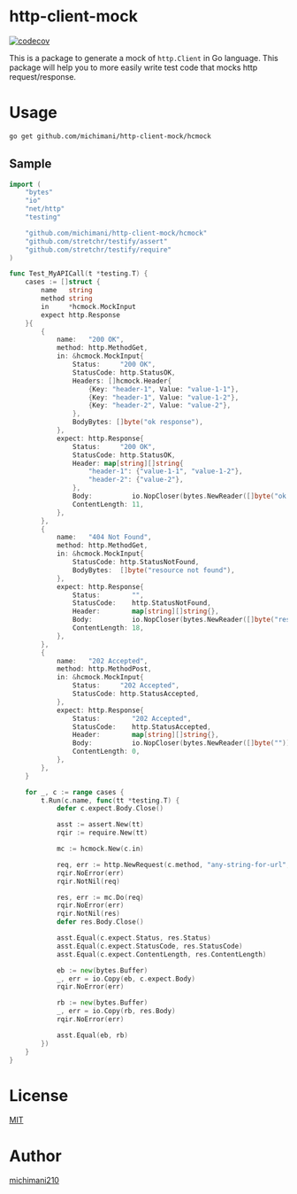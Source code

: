 http-client-mock
===

[![codecov](https://codecov.io/gh/michimani/http-client-mock/branch/main/graph/badge.svg?token=MAS7YVKL9P)](https://codecov.io/gh/michimani/http-client-mock)

This is a package to generate a mock of `http.Client` in Go language. This package will help you to more easily write test code that mocks http request/response.

# Usage

```bash
go get github.com/michimani/http-client-mock/hcmock
```

## Sample

```go
import (
	"bytes"
	"io"
	"net/http"
	"testing"

	"github.com/michimani/http-client-mock/hcmock"
	"github.com/stretchr/testify/assert"
	"github.com/stretchr/testify/require"
)

func Test_MyAPICall(t *testing.T) {
	cases := []struct {
		name   string
		method string
		in     *hcmock.MockInput
		expect http.Response
	}{
		{
			name:   "200 OK",
			method: http.MethodGet,
			in: &hcmock.MockInput{
				Status:     "200 OK",
				StatusCode: http.StatusOK,
				Headers: []hcmock.Header{
					{Key: "header-1", Value: "value-1-1"},
					{Key: "header-1", Value: "value-1-2"},
					{Key: "header-2", Value: "value-2"},
				},
				BodyBytes: []byte("ok response"),
			},
			expect: http.Response{
				Status:     "200 OK",
				StatusCode: http.StatusOK,
				Header: map[string][]string{
					"header-1": {"value-1-1", "value-1-2"},
					"header-2": {"value-2"},
				},
				Body:          io.NopCloser(bytes.NewReader([]byte("ok response"))),
				ContentLength: 11,
			},
		},
		{
			name:   "404 Not Found",
			method: http.MethodGet,
			in: &hcmock.MockInput{
				StatusCode: http.StatusNotFound,
				BodyBytes:  []byte("resource not found"),
			},
			expect: http.Response{
				Status:        "",
				StatusCode:    http.StatusNotFound,
				Header:        map[string][]string{},
				Body:          io.NopCloser(bytes.NewReader([]byte("resource not found"))),
				ContentLength: 18,
			},
		},
		{
			name:   "202 Accepted",
			method: http.MethodPost,
			in: &hcmock.MockInput{
				Status:     "202 Accepted",
				StatusCode: http.StatusAccepted,
			},
			expect: http.Response{
				Status:        "202 Accepted",
				StatusCode:    http.StatusAccepted,
				Header:        map[string][]string{},
				Body:          io.NopCloser(bytes.NewReader([]byte(""))),
				ContentLength: 0,
			},
		},
	}

	for _, c := range cases {
		t.Run(c.name, func(tt *testing.T) {
			defer c.expect.Body.Close()

			asst := assert.New(tt)
			rqir := require.New(tt)

			mc := hcmock.New(c.in)

			req, err := http.NewRequest(c.method, "any-string-for-url", nil)
			rqir.NoError(err)
			rqir.NotNil(req)

			res, err := mc.Do(req)
			rqir.NoError(err)
			rqir.NotNil(res)
			defer res.Body.Close()

			asst.Equal(c.expect.Status, res.Status)
			asst.Equal(c.expect.StatusCode, res.StatusCode)
			asst.Equal(c.expect.ContentLength, res.ContentLength)

			eb := new(bytes.Buffer)
			_, err = io.Copy(eb, c.expect.Body)
			rqir.NoError(err)

			rb := new(bytes.Buffer)
			_, err = io.Copy(rb, res.Body)
			rqir.NoError(err)

			asst.Equal(eb, rb)
		})
	}
}
```

# License

[MIT](https://github.com/michimani/http-client-mock/blob/main/LICENSE)

# Author

[michimani210](https://twitter.com/michimani210)